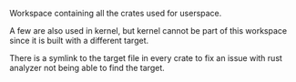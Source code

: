 Workspace containing all the crates used for userspace.

A few are also used in kernel, but kernel cannot be part of this workspace since it is built with a different target.

There is a symlink to the target file in every crate to fix an issue with rust analyzer not being able to find the target.
